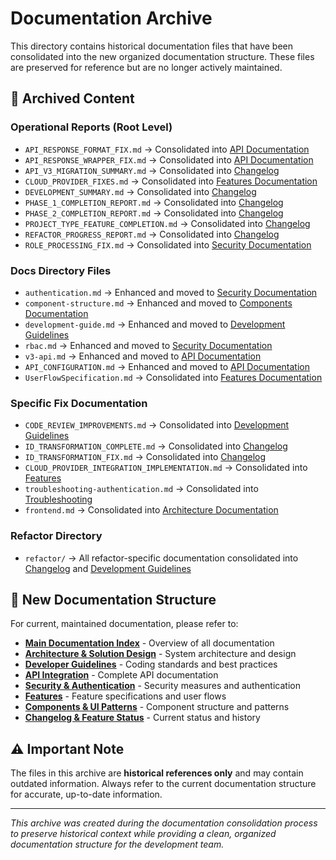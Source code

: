 # Documentation Archive

This directory contains historical documentation files that have been consolidated into the new organized documentation structure. These files are preserved for reference but are no longer actively maintained.

## 📁 Archived Content

### Operational Reports (Root Level)
- `API_RESPONSE_FORMAT_FIX.md` → Consolidated into [API Documentation](../api/README.md)
- `API_RESPONSE_WRAPPER_FIX.md` → Consolidated into [API Documentation](../api/README.md)
- `API_V3_MIGRATION_SUMMARY.md` → Consolidated into [Changelog](../changelog/README.md)
- `CLOUD_PROVIDER_FIXES.md` → Consolidated into [Features Documentation](../features/README.md)
- `DEVELOPMENT_SUMMARY.md` → Consolidated into [Changelog](../changelog/README.md)
- `PHASE_1_COMPLETION_REPORT.md` → Consolidated into [Changelog](../changelog/README.md)
- `PHASE_2_COMPLETION_REPORT.md` → Consolidated into [Changelog](../changelog/README.md)
- `PROJECT_TYPE_FEATURE_COMPLETION.md` → Consolidated into [Changelog](../changelog/README.md)
- `REFACTOR_PROGRESS_REPORT.md` → Consolidated into [Changelog](../changelog/README.md)
- `ROLE_PROCESSING_FIX.md` → Consolidated into [Security Documentation](../security/README.md)

### Docs Directory Files
- `authentication.md` → Enhanced and moved to [Security Documentation](../security/README.md)
- `component-structure.md` → Enhanced and moved to [Components Documentation](../components/README.md)
- `development-guide.md` → Enhanced and moved to [Development Guidelines](../development/README.md)
- `rbac.md` → Enhanced and moved to [Security Documentation](../security/README.md)
- `v3-api.md` → Enhanced and moved to [API Documentation](../api/README.md)
- `API_CONFIGURATION.md` → Enhanced and moved to [API Documentation](../api/README.md)
- `UserFlowSpecification.md` → Consolidated into [Features Documentation](../features/README.md)

### Specific Fix Documentation
- `CODE_REVIEW_IMPROVEMENTS.md` → Consolidated into [Development Guidelines](../development/README.md)
- `ID_TRANSFORMATION_COMPLETE.md` → Consolidated into [Changelog](../changelog/README.md)
- `ID_TRANSFORMATION_FIX.md` → Consolidated into [Changelog](../changelog/README.md)
- `CLOUD_PROVIDER_INTEGRATION_IMPLEMENTATION.md` → Consolidated into [Features](../features/README.md)
- `troubleshooting-authentication.md` → Consolidated into [Troubleshooting](../troubleshooting.md)
- `frontend.md` → Consolidated into [Architecture Documentation](../architecture/README.md)

### Refactor Directory
- `refactor/` → All refactor-specific documentation consolidated into [Changelog](../changelog/README.md) and [Development Guidelines](../development/README.md)

## 🎯 New Documentation Structure

For current, maintained documentation, please refer to:

- **[Main Documentation Index](../README.md)** - Overview of all documentation
- **[Architecture & Solution Design](../architecture/README.md)** - System architecture and design
- **[Developer Guidelines](../development/README.md)** - Coding standards and best practices
- **[API Integration](../api/README.md)** - Complete API documentation
- **[Security & Authentication](../security/README.md)** - Security measures and authentication
- **[Features](../features/README.md)** - Feature specifications and user flows
- **[Components & UI Patterns](../components/README.md)** - Component structure and patterns
- **[Changelog & Feature Status](../changelog/README.md)** - Current status and history

## ⚠️ Important Note

The files in this archive are **historical references only** and may contain outdated information. Always refer to the current documentation structure for accurate, up-to-date information.

---

*This archive was created during the documentation consolidation process to preserve historical context while providing a clean, organized documentation structure for the development team.*